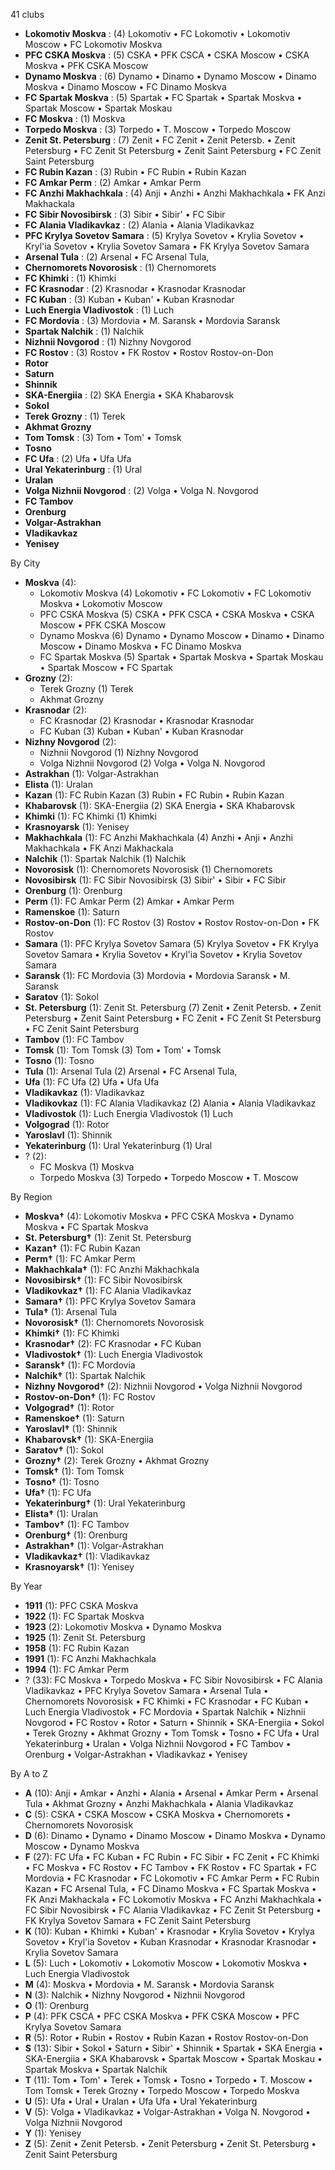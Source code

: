 41 clubs

- **Lokomotiv Moskva** : (4) Lokomotiv • FC Lokomotiv • Lokomotiv Moscow • FC Lokomotiv Moskva
- **PFC CSKA Moskva** : (5) CSKA • PFK CSCA • CSKA Moscow • CSKA Moskva • PFK CSKA Moscow
- **Dynamo Moskva** : (6) Dynamo • Dinamo • Dynamo Moscow • Dinamo Moskva • Dinamo Moscow • FC Dinamo Moskva
- **FC Spartak Moskva** : (5) Spartak • FC Spartak • Spartak Moskva • Spartak Moscow • Spartak Moskau
- **FC Moskva** : (1) Moskva
- **Torpedo Moskva** : (3) Torpedo • T. Moscow • Torpedo Moscow
- **Zenit St. Petersburg** : (7) Zenit • FC Zenit • Zenit Petersb. • Zenit Petersburg • FC Zenit St Petersburg • Zenit Saint Petersburg • FC Zenit Saint Petersburg
- **FC Rubin Kazan** : (3) Rubin • FC Rubin • Rubin Kazan
- **FC Amkar Perm** : (2) Amkar • Amkar Perm
- **FC Anzhi Makhachkala** : (4) Anji • Anzhi • Anzhi Makhachkala • FK Anzi Makhackala
- **FC Sibir Novosibirsk** : (3) Sibir • Sibir' • FC Sibir
- **FC Alania Vladikavkaz** : (2) Alania • Alania Vladikavkaz
- **PFC Krylya Sovetov Samara** : (5) Krylya Sovetov • Krylia Sovetov • Kryl'ia Sovetov • Krylia Sovetov Samara • FK Krylya Sovetov Samara
- **Arsenal Tula** : (2) Arsenal • FC Arsenal Tula,
- **Chernomorets Novorosisk** : (1) Chernomorets
- **FC Khimki** : (1) Khimki
- **FC Krasnodar** : (2) Krasnodar • Krasnodar Krasnodar
- **FC Kuban** : (3) Kuban • Kuban' • Kuban Krasnodar
- **Luch Energia Vladivostok** : (1) Luch
- **FC Mordovia** : (3) Mordovia • M. Saransk • Mordovia Saransk
- **Spartak Nalchik** : (1) Nalchik
- **Nizhnii Novgorod** : (1) Nizhny Novgorod
- **FC Rostov** : (3) Rostov • FK Rostov • Rostov Rostov-on-Don
- **Rotor**
- **Saturn**
- **Shinnik**
- **SKA-Energiia** : (2) SKA Energia • SKA Khabarovsk
- **Sokol**
- **Terek Grozny** : (1) Terek
- **Akhmat Grozny**
- **Tom Tomsk** : (3) Tom • Tom' • Tomsk
- **Tosno**
- **FC Ufa** : (2) Ufa • Ufa Ufa
- **Ural Yekaterinburg** : (1) Ural
- **Uralan**
- **Volga Nizhnii Novgorod** : (2) Volga • Volga N. Novgorod
- **FC Tambov**
- **Orenburg**
- **Volgar-Astrakhan**
- **Vladikavkaz**
- **Yenisey**




By City

- **Moskva** (4): 
  - Lokomotiv Moskva  (4) Lokomotiv • FC Lokomotiv • FC Lokomotiv Moskva • Lokomotiv Moscow
  - PFC CSKA Moskva  (5) CSKA • PFK CSCA • CSKA Moskva • CSKA Moscow • PFK CSKA Moscow
  - Dynamo Moskva  (6) Dynamo • Dynamo Moscow • Dinamo • Dinamo Moscow • Dinamo Moskva • FC Dinamo Moskva
  - FC Spartak Moskva  (5) Spartak • Spartak Moskva • Spartak Moskau • Spartak Moscow • FC Spartak
- **Grozny** (2): 
  - Terek Grozny  (1) Terek
  - Akhmat Grozny 
- **Krasnodar** (2): 
  - FC Krasnodar  (2) Krasnodar • Krasnodar Krasnodar
  - FC Kuban  (3) Kuban • Kuban' • Kuban Krasnodar
- **Nizhny Novgorod** (2): 
  - Nizhnii Novgorod  (1) Nizhny Novgorod
  - Volga Nizhnii Novgorod  (2) Volga • Volga N. Novgorod
- **Astrakhan** (1): Volgar-Astrakhan 
- **Elista** (1): Uralan 
- **Kazan** (1): FC Rubin Kazan  (3) Rubin • FC Rubin • Rubin Kazan
- **Khabarovsk** (1): SKA-Energiia  (2) SKA Energia • SKA Khabarovsk
- **Khimki** (1): FC Khimki  (1) Khimki
- **Krasnoyarsk** (1): Yenisey 
- **Makhachkala** (1): FC Anzhi Makhachkala  (4) Anzhi • Anji • Anzhi Makhachkala • FK Anzi Makhackala
- **Nalchik** (1): Spartak Nalchik  (1) Nalchik
- **Novorosisk** (1): Chernomorets Novorosisk  (1) Chernomorets
- **Novosibirsk** (1): FC Sibir Novosibirsk  (3) Sibir' • Sibir • FC Sibir
- **Orenburg** (1): Orenburg 
- **Perm** (1): FC Amkar Perm  (2) Amkar • Amkar Perm
- **Ramenskoe** (1): Saturn 
- **Rostov-on-Don** (1): FC Rostov  (3) Rostov • Rostov Rostov-on-Don • FK Rostov
- **Samara** (1): PFC Krylya Sovetov Samara  (5) Krylya Sovetov • FK Krylya Sovetov Samara • Krylia Sovetov • Kryl'ia Sovetov • Krylia Sovetov Samara
- **Saransk** (1): FC Mordovia  (3) Mordovia • Mordovia Saransk • M. Saransk
- **Saratov** (1): Sokol 
- **St. Petersburg** (1): Zenit St. Petersburg  (7) Zenit • Zenit Petersb. • Zenit Petersburg • Zenit Saint Petersburg • FC Zenit • FC Zenit St Petersburg • FC Zenit Saint Petersburg
- **Tambov** (1): FC Tambov 
- **Tomsk** (1): Tom Tomsk  (3) Tom • Tom' • Tomsk
- **Tosno** (1): Tosno 
- **Tula** (1): Arsenal Tula  (2) Arsenal • FC Arsenal Tula,
- **Ufa** (1): FC Ufa  (2) Ufa • Ufa Ufa
- **Vladikavkaz** (1): Vladikavkaz 
- **Vladikovkaz** (1): FC Alania Vladikavkaz  (2) Alania • Alania Vladikavkaz
- **Vladivostok** (1): Luch Energia Vladivostok  (1) Luch
- **Volgograd** (1): Rotor 
- **Yaroslavl** (1): Shinnik 
- **Yekaterinburg** (1): Ural Yekaterinburg  (1) Ural
- ? (2): 
  - FC Moskva  (1) Moskva
  - Torpedo Moskva  (3) Torpedo • Torpedo Moscow • T. Moscow




By Region

- **Moskva†** (4):   Lokomotiv Moskva • PFC CSKA Moskva • Dynamo Moskva • FC Spartak Moskva
- **St. Petersburg†** (1):   Zenit St. Petersburg
- **Kazan†** (1):   FC Rubin Kazan
- **Perm†** (1):   FC Amkar Perm
- **Makhachkala†** (1):   FC Anzhi Makhachkala
- **Novosibirsk†** (1):   FC Sibir Novosibirsk
- **Vladikovkaz†** (1):   FC Alania Vladikavkaz
- **Samara†** (1):   PFC Krylya Sovetov Samara
- **Tula†** (1):   Arsenal Tula
- **Novorosisk†** (1):   Chernomorets Novorosisk
- **Khimki†** (1):   FC Khimki
- **Krasnodar†** (2):   FC Krasnodar • FC Kuban
- **Vladivostok†** (1):   Luch Energia Vladivostok
- **Saransk†** (1):   FC Mordovia
- **Nalchik†** (1):   Spartak Nalchik
- **Nizhny Novgorod†** (2):   Nizhnii Novgorod • Volga Nizhnii Novgorod
- **Rostov-on-Don†** (1):   FC Rostov
- **Volgograd†** (1):   Rotor
- **Ramenskoe†** (1):   Saturn
- **Yaroslavl†** (1):   Shinnik
- **Khabarovsk†** (1):   SKA-Energiia
- **Saratov†** (1):   Sokol
- **Grozny†** (2):   Terek Grozny • Akhmat Grozny
- **Tomsk†** (1):   Tom Tomsk
- **Tosno†** (1):   Tosno
- **Ufa†** (1):   FC Ufa
- **Yekaterinburg†** (1):   Ural Yekaterinburg
- **Elista†** (1):   Uralan
- **Tambov†** (1):   FC Tambov
- **Orenburg†** (1):   Orenburg
- **Astrakhan†** (1):   Volgar-Astrakhan
- **Vladikavkaz†** (1):   Vladikavkaz
- **Krasnoyarsk†** (1):   Yenisey




By Year

- **1911** (1):   PFC CSKA Moskva
- **1922** (1):   FC Spartak Moskva
- **1923** (2):   Lokomotiv Moskva • Dynamo Moskva
- **1925** (1):   Zenit St. Petersburg
- **1958** (1):   FC Rubin Kazan
- **1991** (1):   FC Anzhi Makhachkala
- **1994** (1):   FC Amkar Perm
- ? (33):   FC Moskva • Torpedo Moskva • FC Sibir Novosibirsk • FC Alania Vladikavkaz • PFC Krylya Sovetov Samara • Arsenal Tula • Chernomorets Novorosisk • FC Khimki • FC Krasnodar • FC Kuban • Luch Energia Vladivostok • FC Mordovia • Spartak Nalchik • Nizhnii Novgorod • FC Rostov • Rotor • Saturn • Shinnik • SKA-Energiia • Sokol • Terek Grozny • Akhmat Grozny • Tom Tomsk • Tosno • FC Ufa • Ural Yekaterinburg • Uralan • Volga Nizhnii Novgorod • FC Tambov • Orenburg • Volgar-Astrakhan • Vladikavkaz • Yenisey






By A to Z

- **A** (10): Anji • Amkar • Anzhi • Alania • Arsenal • Amkar Perm • Arsenal Tula • Akhmat Grozny • Anzhi Makhachkala • Alania Vladikavkaz
- **C** (5): CSKA • CSKA Moscow • CSKA Moskva • Chernomorets • Chernomorets Novorosisk
- **D** (6): Dinamo • Dynamo • Dinamo Moscow • Dinamo Moskva • Dynamo Moscow • Dynamo Moskva
- **F** (27): FC Ufa • FC Kuban • FC Rubin • FC Sibir • FC Zenit • FC Khimki • FC Moskva • FC Rostov • FC Tambov • FK Rostov • FC Spartak • FC Mordovia • FC Krasnodar • FC Lokomotiv • FC Amkar Perm • FC Rubin Kazan • FC Arsenal Tula, • FC Dinamo Moskva • FC Spartak Moskva • FK Anzi Makhackala • FC Lokomotiv Moskva • FC Anzhi Makhachkala • FC Sibir Novosibirsk • FC Alania Vladikavkaz • FC Zenit St Petersburg • FK Krylya Sovetov Samara • FC Zenit Saint Petersburg
- **K** (10): Kuban • Khimki • Kuban' • Krasnodar • Krylia Sovetov • Krylya Sovetov • Kryl'ia Sovetov • Kuban Krasnodar • Krasnodar Krasnodar • Krylia Sovetov Samara
- **L** (5): Luch • Lokomotiv • Lokomotiv Moscow • Lokomotiv Moskva • Luch Energia Vladivostok
- **M** (4): Moskva • Mordovia • M. Saransk • Mordovia Saransk
- **N** (3): Nalchik • Nizhny Novgorod • Nizhnii Novgorod
- **O** (1): Orenburg
- **P** (4): PFK CSCA • PFC CSKA Moskva • PFK CSKA Moscow • PFC Krylya Sovetov Samara
- **R** (5): Rotor • Rubin • Rostov • Rubin Kazan • Rostov Rostov-on-Don
- **S** (13): Sibir • Sokol • Saturn • Sibir' • Shinnik • Spartak • SKA Energia • SKA-Energiia • SKA Khabarovsk • Spartak Moscow • Spartak Moskau • Spartak Moskva • Spartak Nalchik
- **T** (11): Tom • Tom' • Terek • Tomsk • Tosno • Torpedo • T. Moscow • Tom Tomsk • Terek Grozny • Torpedo Moscow • Torpedo Moskva
- **U** (5): Ufa • Ural • Uralan • Ufa Ufa • Ural Yekaterinburg
- **V** (5): Volga • Vladikavkaz • Volgar-Astrakhan • Volga N. Novgorod • Volga Nizhnii Novgorod
- **Y** (1): Yenisey
- **Z** (5): Zenit • Zenit Petersb. • Zenit Petersburg • Zenit St. Petersburg • Zenit Saint Petersburg




